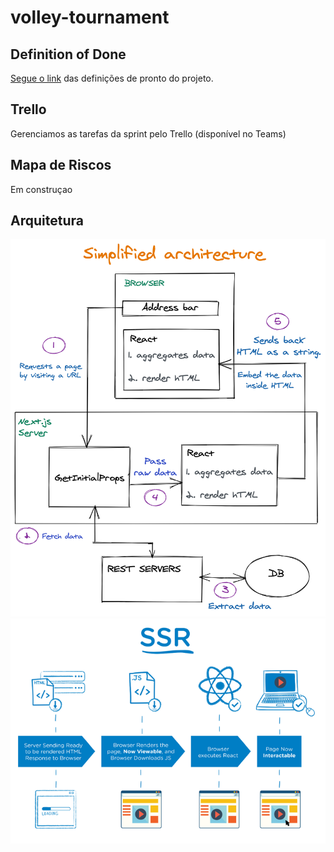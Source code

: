# volley-tournament
## Definition of Done

[Segue o link](https://docs.google.com/document/d/1thagQjatis5fuKXk_eqKnVRRk_wIl3Gkf7qPgIyQdHQ/edit?usp=sharing) das definições de pronto do projeto. 

## Trello

Gerenciamos as tarefas da sprint pelo Trello (disponível no Teams)

## Mapa de Riscos

Em construçao

## Arquitetura 

![render HTML](/docs/html-next.png "renderizando o HTML no Next.js")
![SERVER SIDE RENDER NEXT.JS](/docs/ssr.png "SSR")